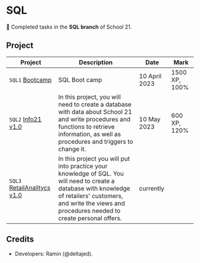 # SQL

:tada: Completed tasks in the **SQL branch** of School 21.

## Project

| Project                                                                        | Description                                                                                                                                                                                                       | Date          | Mark          |
| ------------------------------------------------------------------------------ | ----------------------------------------------------------------------------------------------------------------------------------------------------------------------------------------------------------------- | ------------- | ------------- |
| `SQL1` [Bootcamp](https://github.com/RamaObama/s21_SQL/tree/develop/s21_pool)  | SQL Boot camp                                                                                                                                                                                                     | 10 April 2023 | 1500 XP, 100% |
| `SQL2` [Info21 v1.0](https://github.com/RamaObama/s21_SQL/tree/develop/info21) | In this project, you will need to create a database with data about School 21 and write procedures and functions to retrieve information, as well as procedures and triggers to change it.                        | 10 May 2023 | 600 XP, 120% |
| `SQL3` [RetailAnalitycs v1.0]()                                                | In this project you will put into practice your knowledge of SQL. You will need to create a database with knowledge of retailers' customers, and write the views and procedures needed to create personal offers. | currently |               |
## Credits
- Developers: Ramin (@deltajed).








